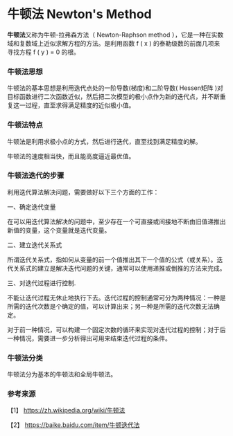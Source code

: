 # 牛顿法 Newton's Method

**牛顿法**又称为牛顿-拉弗森方法（ Newton-Raphson method ），它是一种在实数域和复数域上近似求解方程的方法。是利用函数 f ( x ) 的泰勒级数的前面几项来寻找方程  f ( y ) = 0 的根。

### 牛顿法思想

牛顿法的基本思想是利用迭代点处的一阶导数(梯度)和二阶导数( Hessen矩阵 )对目标函数进行二次函数近似，然后把二次模型的极小点作为新的迭代点，并不断重复这一过程，直至求得满足精度的近似极小值。  

### 牛顿法特点

牛顿法是利用求极小点的方式，然后进行迭代，直至找到满足精度的解。

牛顿法的速度相当快，而且能高度逼近最优值。  

### 牛顿法迭代的步骤

利用迭代算法解决问题，需要做好以下三个方面的工作：

一、确定迭代变量

在可以用迭代算法解决的问题中，至少存在一个可直接或间接地不断由旧值递推出新值的变量，这个变量就是迭代变量。

二、建立迭代关系式

所谓迭代关系式，指如何从变量的前一个值推出其下一个值的公式（或关系）。迭代关系式的建立是解决迭代问题的关键，通常可以使用递推或倒推的方法来完成。

三、对迭代过程进行控制.

不能让迭代过程无休止地执行下去。迭代过程的控制通常可分为两种情况：一种是所需的迭代次数是个确定的值，可以计算出来；另一种是所需的迭代次数无法确定。

对于前一种情况，可以构建一个固定次数的循环来实现对迭代过程的控制；对于后一种情况，需要进一步分析得出可用来结束迭代过程的条件。

### 牛顿法分类

牛顿法分为基本的牛顿法和全局牛顿法。

### 参考来源

【1】  https://zh.wikipedia.org/wiki/牛顿法

【2】  https://baike.baidu.com/item/牛顿迭代法
